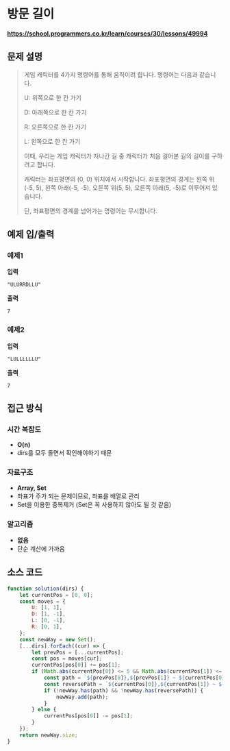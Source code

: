 # 방문 길이

**https://school.programmers.co.kr/learn/courses/30/lessons/49994**

## 문제 설명

> 게임 캐릭터를 4가지 명령어를 통해 움직이려 합니다. 명령어는 다음과 같습니다.
>
> U: 위쪽으로 한 칸 가기
>
> D: 아래쪽으로 한 칸 가기
>
> R: 오른쪽으로 한 칸 가기
>
> L: 왼쪽으로 한 칸 가기
>
> 이때, 우리는 게임 캐릭터가 지나간 길 중 캐릭터가 처음 걸어본 길의 길이를 구하려고 합니다.
>
> 캐릭터는 좌표평면의 (0, 0) 위치에서 시작합니다. 좌표평면의 경계는 왼쪽 위(-5, 5), 왼쪽 아래(-5, -5), 오른쪽 위(5, 5), 오른쪽 아래(5, -5)로 이루어져 있습니다.
>
> 단, 좌표평면의 경계를 넘어가는 명령어는 무시합니다.

## 예제 입/출력

### 예제1

**입력**

```
"ULURRDLLU"
```

**출력**

```
7
```

### 예제2

**입력**

```
"LULLLLLLU"
```

**출력**

```
7
```

## 접근 방식

### 시간 복잡도

-   **O(n)**
-   dirs를 모두 돌면서 확인해야하기 때문

### 자료구조

-   **Array, Set**
-   좌표가 주가 되는 문제이므로, 좌표를 배열로 관리
-   Set을 이용한 중복제거 (Set은 꼭 사용하지 않아도 될 것 같음)

### 알고리즘

-   **없음**
-   단순 계산에 가까움

## 소스 코드

```javascript
function solution(dirs) {
    let currentPos = [0, 0];
    const moves = {
        U: [1, 1],
        D: [1, -1],
        L: [0, -1],
        R: [0, 1],
    };
    const newWay = new Set();
    [...dirs].forEach((cur) => {
        let prevPos = [...currentPos];
        const pos = moves[cur];
        currentPos[pos[0]] += pos[1];
        if (Math.abs(currentPos[0]) <= 5 && Math.abs(currentPos[1]) <= 5) {
            const path = `${prevPos[0]},${prevPos[1]} ~ ${currentPos[0]},${currentPos[1]}`;
            const reversePath = `${currentPos[0]},${currentPos[1]} ~ ${prevPos[0]},${prevPos[1]}`;
            if (!newWay.has(path) && !newWay.has(reversePath)) {
                newWay.add(path);
            }
        } else {
            currentPos[pos[0]] -= pos[1];
        }
    });
    return newWay.size;
}
```
